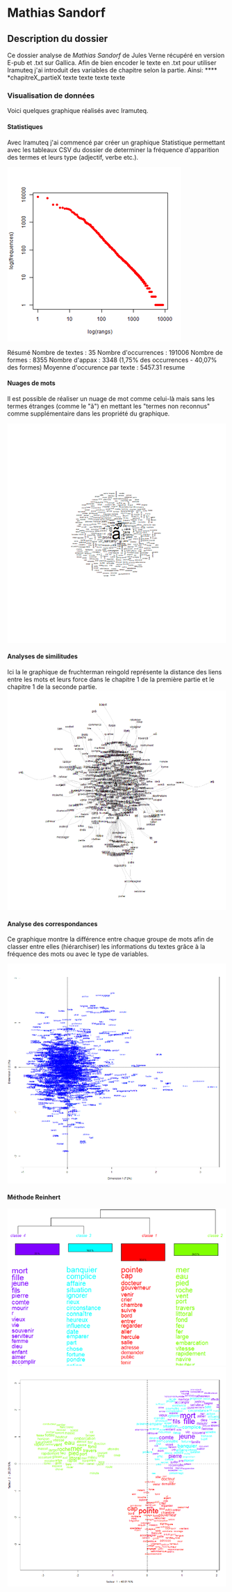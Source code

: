 # Mathias Sandorf
## Description du dossier
Ce dossier analyse de *Mathias Sandorf* de Jules Verne récupéré en version E-pub et .txt sur Gallica. Afin de bien encoder le texte en .txt pour utiliser Iramuteq j'ai introduit des variables de chapitre selon la partie. Ainsi:
**** *chapitreX_partieX
texte texte texte texte

### Visualisation de données

Voici quelques graphique réalisés avec Iramuteq.
#### Statistiques
Avec Iramuteq j'ai commencé par créer un graphique Statistique permettant avec les tableaux CSV du dossier de determiner la fréquence d'apparition des termes et leurs type (adjectif, verbe etc.).

![resume](https://github.com/Portalc/portal_cecile_MathiasSandorf/blob/master/image/resume.png)

Résumé
Nombre de textes : 35
Nombre d'occurrences : 191006
Nombre de formes : 8355
Nombre d'appax : 3348 (1,75% des occurrences - 40,07% des formes)
Moyenne d'occurence par texte : 5457.31
resume

#### Nuages de mots
Il est possible de réaliser un nuage de mot comme celui-là mais sans les termes étranges (comme le "ã") en mettant les "termes non reconnus" comme supplémentaire dans les propriété du graphique.

![resume](https://github.com/Portalc/portal_cecile_MathiasSandorf/blob/master/image/nuagedemot_part1chap_part2chap1.png)

#### Analyses de similitudes
Ici la le graphique de fruchterman reingold représente la distance des liens entre les mots et leurs force dans le chapitre 1 de la première partie et le chapitre 1 de la seconde partie.
![resume](https://github.com/Portalc/portal_cecile_MathiasSandorf/blob/master/image/similitude_part1chap1_part2chap1.png)


#### Analyse des correspondances
Ce graphique montre la différence entre chaque groupe de mots afin de classer entre elles (hiérarchiser) les informations du textes grâce à la fréquence des mots ou avec le type de variables.

![resume](https://github.com/Portalc/portal_cecile_MathiasSandorf/blob/master/image/analyse%20des%20correlation.png)

#### Méthode Reinhert

![resume](https://github.com/Portalc/portal_cecile_MathiasSandorf/blob/master/image/dendrogramme_1.png)
![resume](https://github.com/Portalc/portal_cecile_MathiasSandorf/blob/master/image/AFC2DL.png)

